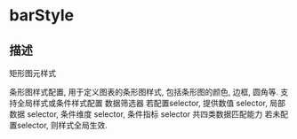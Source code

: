 # barStyle
## 描述
矩形图元样式

条形图样式配置, 用于定义图表的条形图样式, 包括条形图的颜色, 边框, 圆角等.
支持全局样式或条件样式配置
数据筛选器
若配置selector, 提供数值 selector, 局部数据 selector, 条件维度 selector, 条件指标 selector 共四类数据匹配能力
若未配置selector, 则样式全局生效.
